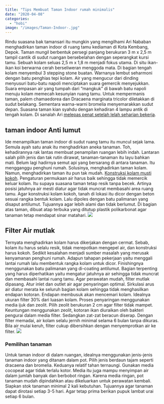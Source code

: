 ```yaml
---
title: "Tips Membuat Taman Indoor rumah minimalis"
date: "2020-04-08"
categories: 
  - "hobi"
image: "/images/Taman-Indoor-.jpg"
---
```


Rindu suasana bak tamansari itu mungkin yang mengilhami Ari Nababan menghadirkan taman indoor di ruang tamu kediaman di Kota Kembang, Depok. Taman mungil berbentuk persegi panjang berukuran 3 m x 2,5 m tampil cantik di sudut ruangan bersebelahan dengan seperangkat kursi tamu. Sebuah kolam seluas 2,5 m x 1,8 m menjadi fokus utama. Di situ ikan-ikan koi berwarna cerah berseliweran menggoda mata. Di bagian tengah kolam menyembul 3 stepping stone buatan. Warnanya lembut seharmoni dengan batu penghias tepi kolam. Air yang mengucur dari dinding menyusuri batu-batu napoli menciptakan suara gemercik menyejukkan. Suara empasan air yang tumpah dari “mangkuk” di bawah batu napoli menuju kolam memecah kesunyian ruang tamu. Untuk mempermanis taman, palem chamaedorea dan Dracaena marginata tricolor diletakkan di sudut belakang. Sementara warna-warni bromelia menyemarakkan sudut depan. Suasana taman kian syahdu dengan kehadiran 4 lampu antik di tengah kolam. Di sanalah Ari [melepas penat setelah lelah seharian bekerja](http://localhost/mitra/kolam-taman-minimalis-penghilang.html).

## taman indoor Anti lumut

Ide menampilkan taman indoor di sudut ruang tamu itu muncul sejak lama. Semula ayah satu anak itu menghadirkan aneka tanaman. Toh, kehadirannya rak lantas membuat penampilan ruangan lebih indah. Lantaran salah pilih jenis dan tak rutin dirawat, tanaman-tanaman itu layu bahkan mati. Belum lagi hadirnya semut api yang bersarang di antara tanaman. Itu mengganggu penghuni rumah. Solusinya, menghadirkan taman kolam. Namun, menghadirkan taman itu pun tak mudah. [Konstruksi kolam musti kokoh](http://localhost/mitra/pancuran-kolam-minimalis-ala-bunderan.html). Pengaturan permukaan air harus baik sehingga tidak memercik keluar kolam. Itu supaya suasana taman tetap resik tanpa becek. Artinya posisi jatuhnya air mesti diatur agar tidak muncrat membasahi area ruang tamu. Agar konstruksi kolam kokoh, tanah di lokasi itu dicor dengan beton sesuai rangka bentuk kolam. Lalu dipoles dengan batu palimanan yang disaput antilumut. Tujuannya agar lebih alami dan tidak berlumut. Di bagian atas taman, dibuat atap terbuka yang ditutup plastik polikarbonat agar tanaman tetap mendapat sinar matahari. [![](/images/Indoor-.jpg)](http://localhost/mitra/wp-content/uploads/2020/04/Indoor-.jpg)

## Filter Air mutlak

Ternyata menghadirkan kolam harus dikerjakan dengan cermat. Sebab, kolam itu harus selalu resik, tidak merepotkan mengepel air, dan konstruksi harus kokoh. Sedikit kesalahan menjadi sumber masalah yang merusak kenyamanan penghuni rumah. Adapun tahapan pekerjaan yaitu menggali lantai rumah lalu membentuk rangka kolam untuk dicor. Finishingnya menggunakan batu palimanan yang di-coating antilumut. Bagian terpenting yang harus diperhatikan yaitu mengatur jatuhnya air sehingga tidak muncrat dan membasahi lantai ruang tamu. Agar perawatan mudah, filter mutlak dipasang. Atur inlet dan outlet air agar penyaringan optimal. Sirkulasi arus air diatur merata ke seluruh bagian kolam sehingga tidak menghasilkan endapan kotoran. Endapan membusuk akan mencemari kolam. Idealnya ukuran filter 30% dari luasan kolam. Proses penyaringan menggunakan media ijuk dan zeolit. Pilih zeolit berukuran 2 cm agar filter tidak mampet. Keuntungan menggunakan zeolit, kotoran ikan diuraikan oleh bakteri pengurai dalam media filter. Sedangkan zat-zat beracun diserap. Dengan filter memadai, air kolam selalu jernih minimal selama 6 bulan tanpa dikuras. Bila air mulai keruh, filter cukup dibersihkan dengan menyemprotkan air ke filter. [![](/images/Taman.jpg)](http://localhost/mitra/wp-content/uploads/2020/04/Taman.jpg)

### Pemilihan tanaman

Untuk taman indoor di dalam ruangan, idealnya menggunakan jenis-jenis tanaman indoor yang ditanam dalam pot. Pilih jenis berdaun tajam seperti dracaena dan bromelia. Keduanya relatif tahan ternaungi. Gunakan media cocopeat agar tidak terlalu kotor. Media itu juga mampu menyimpan air dalam jumlah banyak dan berbobot ringan. Karena media ringan, pot tanaman mudah dipindahkan atau dikeluarkan untuk perawatan kembali. Siapkan stok tanaman minimal 2 kali kebutuhan. Tujuannya agar tanaman dapat dirotasi setiap 3-5 hari. Agar tetap prima berikan pupuk lambat urai setiap 6 bulan.
